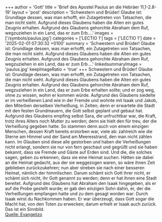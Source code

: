 +++
author = 'Gott'
title = 'Brief des Apostel Paulus an die Hebräer 11,1-2.8-19'
layout = 'post'
description = 'Schwestern und Brüder! Glaube ist: Grundlage dessen, was man erhofft, ein Zutagetreten von Tatsachen, die man nicht sieht. Aufgrund dieses Glaubens haben die Alten ein gutes Zeugnis erhalten. Aufgrund des Glaubens gehorchte Abraham dem Ruf, wegzuziehen in ein Land, das er zum Erb....'
images = ['/symbols/paulus.jpg']
categories = ['LECTIO 1']
tags = ['LECTIO 1']
date = '2025-02-01 07:30:32 +0100'
summary = 'Schwestern und Brüder! Glaube ist: Grundlage dessen, was man erhofft, ein Zutagetreten von Tatsachen, die man nicht sieht. Aufgrund dieses Glaubens haben die Alten ein gutes Zeugnis erhalten. Aufgrund des Glaubens gehorchte Abraham dem Ruf, wegzuziehen in ein Land, das er zum Erb....'
linkedsummaryImage = 'paulus.jpg'
keepImageRatio = 'true'
+++
Schwestern und Brüder! Glaube ist: Grundlage dessen, was man erhofft, ein Zutagetreten von Tatsachen, die man nicht sieht.
Aufgrund dieses Glaubens haben die Alten ein gutes Zeugnis erhalten.
Aufgrund des Glaubens gehorchte Abraham dem Ruf, wegzuziehen in ein Land, das er zum Erbe erhalten sollte; und er zog weg, ohne zu wissen, wohin er kommen würde.<!--more-->
Aufgrund des Glaubens siedelte er im verheißenen Land wie in der Fremde und wohnte mit Isaak und Jakob, den Miterben derselben Verheißung, in Zelten;
denn er erwartete die Stadt mit den festen Grundmauern, die Gott selbst geplant und gebaut hat.
Aufgrund des Glaubens empfing selbst Sara, die unfruchtbar war, die Kraft, trotz ihres Alters noch Mutter zu werden; denn sie hielt den für treu, der die Verheißung gegeben hatte.
So stammen denn auch von einem einzigen Menschen, dessen Kraft bereits erstorben war, viele ab: zahlreich wie die Sterne am Himmel und der Sand am Meeresstrand, den man nicht zählen kann.
Im Glauben sind diese alle gestorben und haben die Verheißungen nicht erlangt, sondern sie nur von fern geschaut und gegrüßt und sie haben bekannt, dass sie Fremde und Gäste auf Erden sind.
Und die, die solches sagen, geben zu erkennen, dass sie eine Heimat suchen.
Hätten sie dabei an die Heimat gedacht, aus der sie weggezogen waren, so wäre ihnen Zeit geblieben zurückzukehren;
nun aber streben sie nach einer besseren Heimat, nämlich der himmlischen. Darum schämt sich Gott ihrer nicht, er schämt sich nicht, ihr Gott genannt zu werden; denn er hat ihnen eine Stadt bereitet.
Aufgrund des Glaubens hat Abraham den Isaak hingegeben, als er auf die Probe gestellt wurde; er gab den einzigen Sohn dahin, er, der die Verheißungen empfangen hatte
und zu dem gesagt worden war: Durch Isaak wirst du Nachkommen haben.
Er war überzeugt, dass Gott sogar die Macht hat, von den Toten zu erwecken; darum erhielt er Isaak auch zurück. Das ist ein Sinnbild.<br> [Quelle: Evangelizo](https://evangeliumtagfuertag.org/DE/gospel)